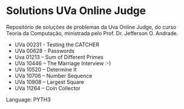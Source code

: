 # Solutions UVa Online Judge

Repositório de soluções de problemas da Uva Online Judge, do curso Teoria da Computação, ministrada pelo Prof. Dr. Jefferson O. Andrade.

- UVa 00231 - Testing the CATCHER
- UVa 00628 - Passwords
- Uva 01213 – Sum of Different Primes
- UVa 10446 – The Marriage Interview :-)
- UVa 10520 – Determine It
- UVa 10706 – Number Sequence
- UVa 10908 – Largest Square
- UVa 11264 – Coin Collector

Language: PYTH3

